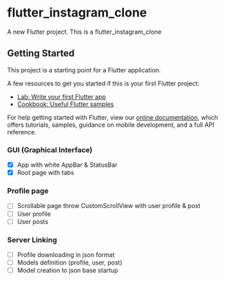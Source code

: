 # flutter_instagram_clone

A new Flutter project. This is a flutter_instagram_clone

## Getting Started

This project is a starting point for a Flutter application.

A few resources to get you started if this is your first Flutter project:

- [Lab: Write your first Flutter app](https://flutter.dev/docs/get-started/codelab)
- [Cookbook: Useful Flutter samples](https://flutter.dev/docs/cookbook)

For help getting started with Flutter, view our
[online documentation](https://flutter.dev/docs), which offers tutorials,
samples, guidance on mobile development, and a full API reference.

### GUI (Graphical Interface)

- [X] App with white AppBar & StatusBar
- [X] Root page with tabs

### Profile page

- [ ] Scrollable page throw CustomScrollView with user profile & post
- [ ] User profile
- [ ] User posts

### Server Linking

- [ ] Profile downloading in json format
- [ ] Models definition (profile, user, post)
- [ ] Model creation to json base startup
